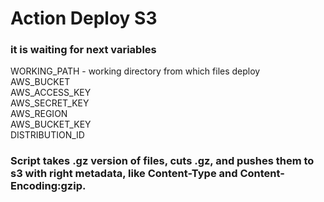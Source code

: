 # Action Deploy S3
### it is waiting for next variables <br>
WORKING_PATH - working directory from which files deploy <br>
AWS_BUCKET <br>
AWS_ACCESS_KEY <br>
AWS_SECRET_KEY <br>
AWS_REGION <br>
AWS_BUCKET_KEY <br>
DISTRIBUTION_ID <br>


###  Script takes .gz version of files, cuts .gz, and pushes them to s3 with right metadata, like Content-Type and Content-Encoding:gzip.
